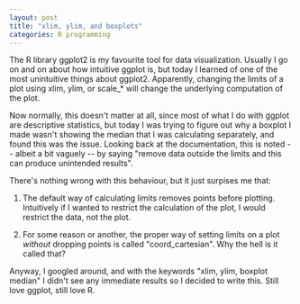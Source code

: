 ```yaml
---
layout: post
title: "xlim, ylim, and boxplots"
categories: R programming
---
```


The R library ggplot2 is my favourite tool for data visualization. Usually I go on and on about how intuitive ggplot is, but today I learned of one of the most unintuitive things about ggplot2. Apparently, changing the limits of a plot using xlim, ylim, or scale_\* will change the underlying computation of the plot. 

Now normally, this doesn't matter at all, since most of what I do with ggplot are descriptive statistics, but today I was trying to figure out why a boxplot I made wasn't showing the median that I was calculating separately, and found this was the issue. Looking back at the documentation, this is noted -- albeit a bit vaguely -- by saying "remove data outside the limits and this can produce unintended results". 

There's nothing wrong with this behaviour, but it just surpises me that:

1. The default way of calculating limits removes points before plotting. Intuitively if I wanted to restrict the calculation of the plot, I would restrict the data, not the plot. 

2. For some reason or another, the proper way of setting limits on a plot *without* dropping points is called "coord_cartesian". Why the hell is it called that? 

Anyway, I googled around, and with the keywords "xlim, ylim, boxplot median" I didn't see any immediate results so I decided to write this. Still love ggplot, still love R. 
